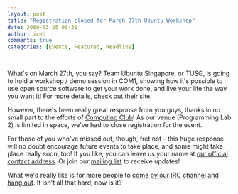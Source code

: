 ```yaml
---
layout: post
title: "Registration closed for March 27th Ubuntu Workshop"
date: 2009-03-25 00:31
author: iced
comments: true
categories: [Events, Featured, Headline]

---
```

What's on March 27th, you say? Team Ubuntu Singapore, or TUSG, is going to hold a workshop / demo session in COM1, showing how it's possible to use open source software to get your work done, and live your life the way you want it! For more details, <a href = "http://ubuntu.sg">check out their site</a>.

However, there's been really great response from you guys, thanks in no small part to the efforts of <a href = "http://compclub.nus.edu.sg">Computing Club</a>! As our venue (Programming Lab 2) is limited in space, we've had to close registration for the event.

For those of you who've missed out, though, fret not - this huge response will no doubt encourage future events to take place, and some might take place really soon, too! If you like, you can leave us your name at <a href = "mailto:contact@linuxnus.org">our official contact address</a>. Or join our <a href = "http://tech.groups.yahoo.com/group/linuxnus">mailing list</a> to receive updates!

What we'd really like is for more people to <a href = "http://opensource.nus.edu.sg/wiki/index.php/Connecting_to_IRC">come by our IRC channel and hang out</a>. It isn't all that hard, now is it?
